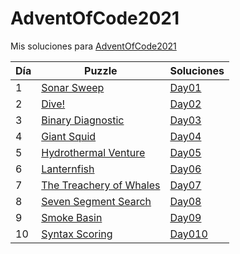 # AdventOfCode2021
Mis soluciones para [AdventOfCode2021](https://adventofcode.com/2021)

| Día | Puzzle                                                         | Soluciones                   |
|-----|----------------------------------------------------------------|------------------------------|
| 1   | [Sonar Sweep](https://adventofcode.com/2021/day/1)             | [Day01](./Day01/README.md)   |
| 2   | [Dive!](https://adventofcode.com/2021/day/2)                   | [Day02](./Day02/README.md)   |
| 3   | [Binary Diagnostic](https://adventofcode.com/2021/day/3)       | [Day03](./Day03/README.md)   |
| 4   | [Giant Squid](https://adventofcode.com/2021/day/4)             | [Day04](./Day04/README.md)   |
| 5   | [Hydrothermal Venture](https://adventofcode.com/2021/day/5)    | [Day05](./Day05/README.md)   |
| 6   | [Lanternfish](https://adventofcode.com/2021/day/6)             | [Day06](./Day06/README.md)   |
| 7   | [The Treachery of Whales](https://adventofcode.com/2021/day/7) | [Day07](./Day07/README.md)   |
| 8   | [Seven Segment Search](https://adventofcode.com/2021/day/8)    | [Day08](./Day08/README.md)   |
| 9   | [Smoke Basin](https://adventofcode.com/2021/day/9)             | [Day09](./Day09/README.md)   |
| 10  | [Syntax Scoring](https://adventofcode.com/2021/day/10)         | [Day010](./Day010/README.md) |
